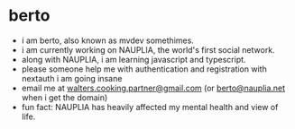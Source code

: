 <h1>berto</h1>

- i am berto, also known as mvdev somethimes.
- i am currently working on NAUPLIA, the world's first social network.
- along with NAUPLIA, i am learning javascript and typescript.
- please someone help me with authentication and registration with nextauth i am going insane
- email me at walters.cooking.partner@gmail.com (or berto@nauplia.net when i get the domain)
- fun fact: NAUPLIA has heavily affected my mental health and view of life.
